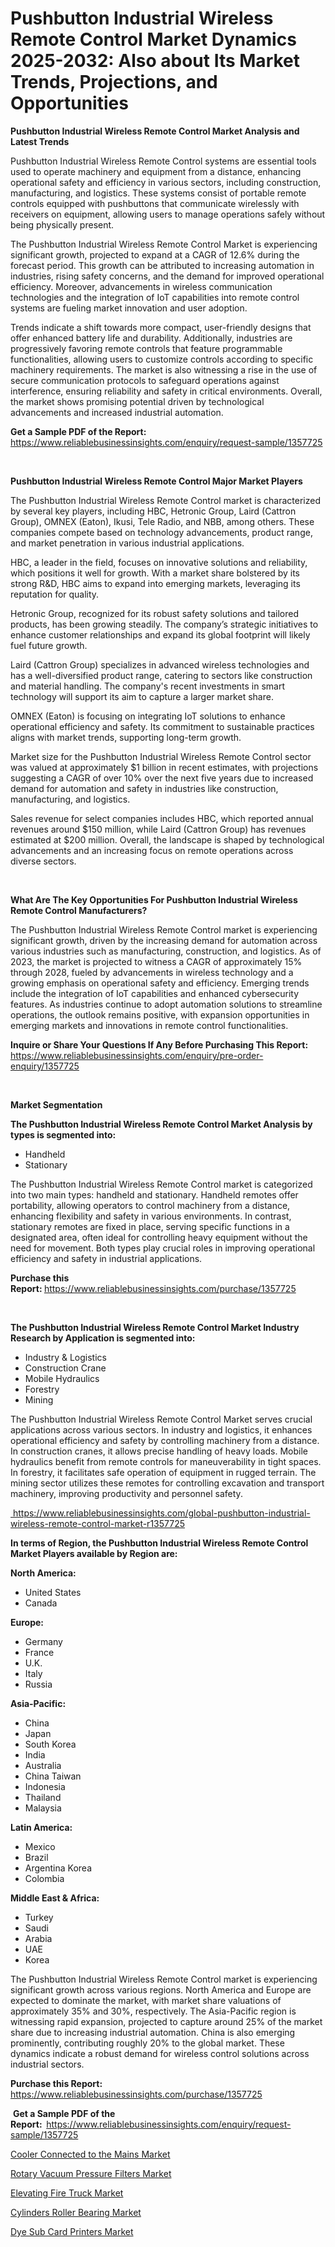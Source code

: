 <p><h1>Pushbutton Industrial Wireless Remote Control Market Dynamics 2025-2032: Also about Its Market Trends, Projections, and Opportunities</h1></p><p><strong>Pushbutton Industrial Wireless Remote Control Market Analysis and Latest Trends</strong></p>
<p><p>Pushbutton Industrial Wireless Remote Control systems are essential tools used to operate machinery and equipment from a distance, enhancing operational safety and efficiency in various sectors, including construction, manufacturing, and logistics. These systems consist of portable remote controls equipped with pushbuttons that communicate wirelessly with receivers on equipment, allowing users to manage operations safely without being physically present.</p><p>The Pushbutton Industrial Wireless Remote Control Market is experiencing significant growth, projected to expand at a CAGR of 12.6% during the forecast period. This growth can be attributed to increasing automation in industries, rising safety concerns, and the demand for improved operational efficiency. Moreover, advancements in wireless communication technologies and the integration of IoT capabilities into remote control systems are fueling market innovation and user adoption.</p><p>Trends indicate a shift towards more compact, user-friendly designs that offer enhanced battery life and durability. Additionally, industries are progressively favoring remote controls that feature programmable functionalities, allowing users to customize controls according to specific machinery requirements. The market is also witnessing a rise in the use of secure communication protocols to safeguard operations against interference, ensuring reliability and safety in critical environments. Overall, the market shows promising potential driven by technological advancements and increased industrial automation.</p></p>
<p><strong>Get a Sample PDF of the Report:&nbsp;</strong> <a href="https://www.reliablebusinessinsights.com/enquiry/request-sample/1357725?utm_campaign=62&utm_medium=2&utm_source=Github&utm_content=ia&utm_term=24022025&utm_id=pushbutton-industrial-wireless-remote-control">https://www.reliablebusinessinsights.com/enquiry/request-sample/1357725</a></p>
<p>&nbsp;</p>
<p><strong>Pushbutton Industrial Wireless Remote Control Major Market Players</strong></p>
<p><p>The Pushbutton Industrial Wireless Remote Control market is characterized by several key players, including HBC, Hetronic Group, Laird (Cattron Group), OMNEX (Eaton), Ikusi, Tele Radio, and NBB, among others. These companies compete based on technology advancements, product range, and market penetration in various industrial applications.</p><p>HBC, a leader in the field, focuses on innovative solutions and reliability, which positions it well for growth. With a market share bolstered by its strong R&D, HBC aims to expand into emerging markets, leveraging its reputation for quality.</p><p>Hetronic Group, recognized for its robust safety solutions and tailored products, has been growing steadily. The company’s strategic initiatives to enhance customer relationships and expand its global footprint will likely fuel future growth. </p><p>Laird (Cattron Group) specializes in advanced wireless technologies and has a well-diversified product range, catering to sectors like construction and material handling. The company's recent investments in smart technology will support its aim to capture a larger market share.</p><p>OMNEX (Eaton) is focusing on integrating IoT solutions to enhance operational efficiency and safety. Its commitment to sustainable practices aligns with market trends, supporting long-term growth.</p><p>Market size for the Pushbutton Industrial Wireless Remote Control sector was valued at approximately $1 billion in recent estimates, with projections suggesting a CAGR of over 10% over the next five years due to increased demand for automation and safety in industries like construction, manufacturing, and logistics.</p><p>Sales revenue for select companies includes HBC, which reported annual revenues around $150 million, while Laird (Cattron Group) has revenues estimated at $200 million. Overall, the landscape is shaped by technological advancements and an increasing focus on remote operations across diverse sectors.</p></p>
<p>&nbsp;</p>
<p><strong>What Are The Key Opportunities For Pushbutton Industrial Wireless Remote Control Manufacturers?</strong></p>
<p><p>The Pushbutton Industrial Wireless Remote Control market is experiencing significant growth, driven by the increasing demand for automation across various industries such as manufacturing, construction, and logistics. As of 2023, the market is projected to witness a CAGR of approximately 15% through 2028, fueled by advancements in wireless technology and a growing emphasis on operational safety and efficiency. Emerging trends include the integration of IoT capabilities and enhanced cybersecurity features. As industries continue to adopt automation solutions to streamline operations, the outlook remains positive, with expansion opportunities in emerging markets and innovations in remote control functionalities.</p></p>
<p><strong>Inquire or Share Your Questions If Any Before Purchasing This Report:</strong> <a href="https://www.reliablebusinessinsights.com/enquiry/pre-order-enquiry/1357725?utm_campaign=62&utm_medium=2&utm_source=Github&utm_content=ia&utm_term=24022025&utm_id=pushbutton-industrial-wireless-remote-control">https://www.reliablebusinessinsights.com/enquiry/pre-order-enquiry/1357725</a></p>
<p>&nbsp;</p>
<p><strong>Market Segmentation</strong></p>
<p><strong>The Pushbutton Industrial Wireless Remote Control Market Analysis by types is segmented into:</strong></p>
<p><ul><li>Handheld</li><li>Stationary</li></ul></p>
<p><p>The Pushbutton Industrial Wireless Remote Control market is categorized into two main types: handheld and stationary. Handheld remotes offer portability, allowing operators to control machinery from a distance, enhancing flexibility and safety in various environments. In contrast, stationary remotes are fixed in place, serving specific functions in a designated area, often ideal for controlling heavy equipment without the need for movement. Both types play crucial roles in improving operational efficiency and safety in industrial applications.</p></p>
<p><strong>Purchase this Report:&nbsp;</strong><a href="https://www.reliablebusinessinsights.com/purchase/1357725?utm_campaign=62&utm_medium=2&utm_source=Github&utm_content=ia&utm_term=24022025&utm_id=pushbutton-industrial-wireless-remote-control">https://www.reliablebusinessinsights.com/purchase/1357725</a></p>
<p>&nbsp;</p>
<p><strong>The Pushbutton Industrial Wireless Remote Control Market Industry Research by Application is segmented into:</strong></p>
<p><ul><li>Industry & Logistics</li><li>Construction Crane</li><li>Mobile Hydraulics</li><li>Forestry</li><li>Mining</li></ul></p>
<p><p>The Pushbutton Industrial Wireless Remote Control Market serves crucial applications across various sectors. In industry and logistics, it enhances operational efficiency and safety by controlling machinery from a distance. In construction cranes, it allows precise handling of heavy loads. Mobile hydraulics benefit from remote controls for maneuverability in tight spaces. In forestry, it facilitates safe operation of equipment in rugged terrain. The mining sector utilizes these remotes for controlling excavation and transport machinery, improving productivity and personnel safety.</p></p>
<p><a href="https://www.reliablebusinessinsights.com/global-pushbutton-industrial-wireless-remote-control-market-r1357725?utm_campaign=62&utm_medium=2&utm_source=Github&utm_content=ia&utm_term=24022025&utm_id=pushbutton-industrial-wireless-remote-control">&nbsp;https://www.reliablebusinessinsights.com/global-pushbutton-industrial-wireless-remote-control-market-r1357725</a></p>
<p><strong>In terms of Region, the Pushbutton Industrial Wireless Remote Control Market Players available by Region are:</strong></p>
<p>
    <p> <strong> North America: </strong>
        <ul>
            <li>United States</li>
            <li>Canada</li>
        </ul>
        </p> 
    <p> <strong> Europe: </strong>
        <ul>
            <li>Germany</li>
            <li>France</li>
            <li>U.K.</li>
            <li>Italy</li>
            <li>Russia</li>
        </ul>
        </p> 
    <p> <strong> Asia-Pacific: </strong>
        <ul>
            <li>China</li>
            <li>Japan</li>
            <li>South Korea</li>
            <li>India</li>
            <li>Australia</li>
            <li>China Taiwan</li>
            <li>Indonesia</li>
            <li>Thailand</li>
            <li>Malaysia</li>
        </ul>
        </p> 
    <p> <strong> Latin America: </strong>
        <ul>
            <li>Mexico</li>
            <li>Brazil</li>
            <li>Argentina Korea</li>
            <li>Colombia</li>
        </ul>
        </p> 
    <p> <strong> Middle East & Africa: </strong>
        <ul>
            <li>Turkey</li>
            <li>Saudi</li>
            <li>Arabia</li>
            <li>UAE</li>
            <li>Korea</li>
        </ul>
    </p>
    </p>
<p><p>The Pushbutton Industrial Wireless Remote Control market is experiencing significant growth across various regions. North America and Europe are expected to dominate the market, with market share valuations of approximately 35% and 30%, respectively. The Asia-Pacific region is witnessing rapid expansion, projected to capture around 25% of the market share due to increasing industrial automation. China is also emerging prominently, contributing roughly 20% to the global market. These dynamics indicate a robust demand for wireless control solutions across industrial sectors.</p></p>
<p><strong>Purchase this Report: </strong><a href="https://www.reliablebusinessinsights.com/purchase/1357725?utm_campaign=62&utm_medium=2&utm_source=Github&utm_content=ia&utm_term=24022025&utm_id=pushbutton-industrial-wireless-remote-control">https://www.reliablebusinessinsights.com/purchase/1357725</a></p>
<p>&nbsp;<strong>Get a Sample PDF of the Report:&nbsp;&nbsp;</strong><a href="https://www.reliablebusinessinsights.com/enquiry/request-sample/1357725?utm_campaign=62&utm_medium=2&utm_source=Github&utm_content=ia&utm_term=24022025&utm_id=pushbutton-industrial-wireless-remote-control">https://www.reliablebusinessinsights.com/enquiry/request-sample/1357725</a></p>
<p><strong></strong></p>
<p><p><a href="https://github.com/braisykhwezi/Market-Research-Report-List-1/blob/main/cooler-connected-to-the-mains-market.md?utm_campaign=62&utm_medium=2&utm_source=Github&utm_content=ia&utm_term=24022025&utm_id=pushbutton-industrial-wireless-remote-control">Cooler Connected to the Mains Market</a></p><p><a href="https://github.com/lugnabirue/Market-Research-Report-List-1/blob/main/rotary-vacuum-pressure-filters-market.md?utm_campaign=62&utm_medium=2&utm_source=Github&utm_content=ia&utm_term=24022025&utm_id=pushbutton-industrial-wireless-remote-control">Rotary Vacuum Pressure Filters Market</a></p><p><a href="https://github.com/unkelummaru8/Market-Research-Report-List-1/blob/main/elevating-fire-truck-market.md?utm_campaign=62&utm_medium=2&utm_source=Github&utm_content=ia&utm_term=24022025&utm_id=pushbutton-industrial-wireless-remote-control">Elevating Fire Truck Market</a></p><p><a href="https://github.com/marteionun0/Market-Research-Report-List-1/blob/main/cylinders-roller-bearing-market.md?utm_campaign=62&utm_medium=2&utm_source=Github&utm_content=ia&utm_term=24022025&utm_id=pushbutton-industrial-wireless-remote-control">Cylinders Roller Bearing Market</a></p><p><a href="https://github.com/maseykokosq1/Market-Research-Report-List-1/blob/main/dye-sub-card-printers-market.md?utm_campaign=62&utm_medium=2&utm_source=Github&utm_content=ia&utm_term=24022025&utm_id=pushbutton-industrial-wireless-remote-control">Dye Sub Card Printers Market</a></p></p>